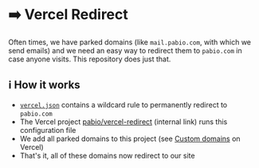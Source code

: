 # ➡️ Vercel Redirect

Often times, we have parked domains (like `mail.pabio.com`, with which we send emails) and we need an easy way to redirect them to `pabio.com` in case anyone visits. This repository does just that.

## ℹ️ How it works

- [`vercel.json`](./vercel.json) contains a wildcard rule to permanently redirect to `pabio.com`
- The Vercel project [pabio/vercel-redirect](https://vercel.com/pabio/vercel-redirect) (internal link) runs this configuration file
- We add all parked domains to this project (see [Custom domains](https://vercel.com/docs/concepts/projects/custom-domains) on Vercel)
- That's it, all of these domains now redirect to our site

